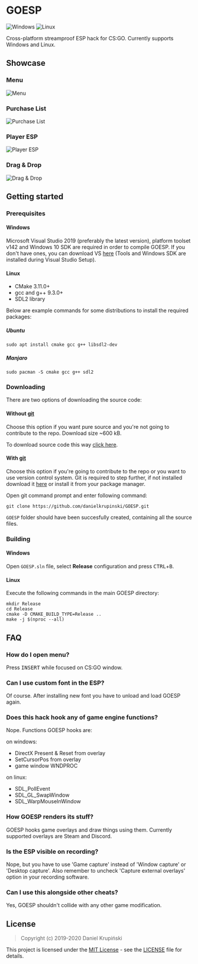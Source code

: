 # GOESP
![Windows](https://github.com/danielkrupinski/GOESP/workflows/Windows/badge.svg?branch=master&event=push) ![Linux](https://github.com/danielkrupinski/GOESP/workflows/Linux/badge.svg?branch=master&event=push)

Cross-platform streamproof ESP hack for CS:GO. Currently supports Windows and Linux.

## Showcase

### Menu

![Menu](https://i.imgur.com/eJ1oDaL.png)

### Purchase List

![Purchase List](https://i.imgur.com/qXvoe6Y.png)

### Player ESP

![Player ESP](https://i.imgur.com/l4cOW0c.png)

### Drag & Drop

![Drag & Drop](https://i.imgur.com/yDhV2eQ.gif)

## Getting started

### Prerequisites

#### Windows
Microsoft Visual Studio 2019 (preferably the latest version), platform toolset v142 and Windows 10 SDK are required in order to compile GOESP. If you don't have ones, you can download VS [here](https://visualstudio.microsoft.com/) (Tools and Windows SDK are installed during Visual Studio Setup).

#### Linux
- CMake 3.11.0+
- gcc and g++ 9.3.0+
- SDL2 library

Below are example commands for some distributions to install the required packages:
##### Ubuntu
    sudo apt install cmake gcc g++ libsdl2-dev
##### Manjaro
    sudo pacman -S cmake gcc g++ sdl2

### Downloading
There are two options of downloading the source code:

#### Without [git](https://git-scm.com)

Choose this option if you want pure source and you're not going to contribute to the repo. Download size ~600 kB.

To download source code this way [click here](https://github.com/danielkrupinski/GOESP/archive/master.zip).

#### With [git](https://git-scm.com)

Choose this option if you're going to contribute to the repo or you want to use version control system. Git is required to step further, if not installed download it [here](https://git-scm.com) or install it from your package manager.

Open git command prompt and enter following command:

    git clone https://github.com/danielkrupinski/GOESP.git

`GOESP` folder should have been succesfully created, containing all the source files.

### Building

#### Windows
Open `GOESP.sln` file, select **Release** configuration and press <kbd>CTRL</kbd>+<kbd>B</kbd>.

#### Linux
Execute the following commands in the main GOESP directory:

    mkdir Release
    cd Release
    cmake -D CMAKE_BUILD_TYPE=Release ..
    make -j $(nproc --all)

## FAQ

### How do I open menu?
Press <kbd>INSERT</kbd> while focused on CS:GO window.

### Can I use custom font in the ESP?
Of course. After installing new font you have to unload and load GOESP again.

### Does this hack hook any of game engine functions?
Nope. Functions GOESP hooks are:

on windows:
-   DirectX Present & Reset from overlay
-   SetCursorPos from overlay
-   game window WNDPROC

on linux:
- SDL_PollEvent
- SDL_GL_SwapWindow
- SDL_WarpMouseInWindow

### How GOESP renders its stuff?
GOESP hooks game overlays and draw things using them. Currently supported overlays are Steam and Discord.

### Is the ESP visible on recording?
Nope, but you have to use 'Game capture' instead of 'Window capture' or 'Desktop capture'. Also remember to uncheck 'Capture external overlays' option in your recording software.

### Can I use this alongside other cheats?
Yes, GOESP shouldn't collide with any other game modification.

## License

> Copyright (c) 2019-2020 Daniel Krupiński

This project is licensed under the [MIT License](https://opensource.org/licenses/mit-license.php) - see the [LICENSE](LICENSE) file for details.

